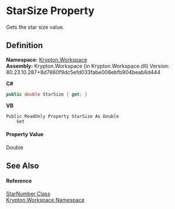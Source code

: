 # StarSize Property


Gets the star size value.



## Definition
**Namespace:** <a href="0dbf488f-9676-a1e5-a949-1b4bcea03d52.md">Krypton.Workspace</a>  
**Assembly:** Krypton.Workspace (in Krypton.Workspace.dll) Version: 80.23.10.287+8d7660f9dc5efd033fabe008ebfb904beab6d444

**C#**
``` C#
public double StarSize { get; }
```
**VB**
``` VB
Public ReadOnly Property StarSize As Double
	Get
```



#### Property Value
Double

## See Also


#### Reference
<a href="8edd0646-6d3d-64f1-e93c-0236a866b850.md">StarNumber Class</a>  
<a href="0dbf488f-9676-a1e5-a949-1b4bcea03d52.md">Krypton.Workspace Namespace</a>  
